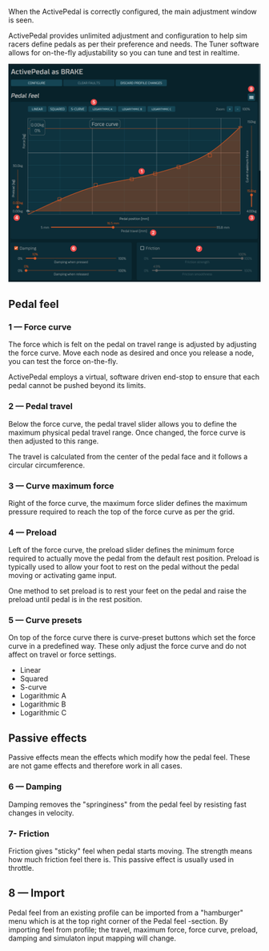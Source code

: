 When the ActivePedal is correctly configured, the main adjustment window is seen.

ActivePedal provides unlimited adjustment and configuration to help sim racers define pedals as per their preference and needs. The Tuner software allows for on-the-fly adjustability so you can tune and test in realtime.

![](assets/pedal-feel-numbered.png)

## Pedal feel

### 1 — Force curve

The force which is felt on the pedal on travel range is adjusted by adjusting the force curve. Move each node as desired and once you release a node, you can test the force on-the-fly.

ActivePedal employs a virtual, software driven end-stop to ensure that each pedal cannot be pushed beyond its limits.

### 2 — Pedal travel

Below the force curve, the pedal travel slider allows you to define the maximum physical pedal travel range. Once changed, the force curve is then adjusted to this range.

The travel is calculated from the center of the pedal face and it follows a circular circumference.

### 3 — Curve maximum force

Right of the force curve, the maximum force slider defines the maximum pressure required to reach the top of the force curve as per the grid.

### 4 — Preload

Left of the force curve, the preload slider defines the minimum force required to actually move the pedal from the default rest position. Preload is typically used to allow your foot to rest on the pedal without the pedal moving or activating game input.

One method to set preload is to rest your feet on the pedal and raise the preload until pedal is in the rest position.

### 5 — Curve presets

On top of the force curve there is curve-preset buttons which set the force curve in a predefined way. These only adjust the force curve and do not affect on travel or force settings.

- Linear
- Squared
- S-curve
- Logarithmic A
- Logarithmic B
- Logarithmic C

## Passive effects

Passive effects mean the effects which modify how the pedal feel. These are not game effects and therefore work in all cases.

### 6 — Damping

Damping removes the "springiness" from the pedal feel by resisting fast changes in velocity.

### 7- Friction

Friction gives "sticky" feel when pedal starts moving. The strength means how much friction feel there is. This passive effect is usually used in throttle.

## 8 — Import

Pedal feel from an existing profile can be imported from a "hamburger" menu which is at the top right corner of the Pedal feel -section. By importing feel from profile; the travel, maximum force, force curve, preload, damping and simulaton input mapping will change.






